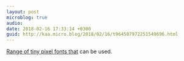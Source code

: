 ```yaml
---
layout: post
microblog: true
audio: 
date: 2018-02-16 17:33:14 +0300
guid: http://kaa.micro.blog/2018/02/16/t964507972251549696.html
---
```

[Range of tiny pixel fonts that](https://speckyboy.com/free-mini-pixel-fonts/) can be used.
